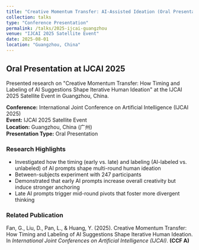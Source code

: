 ```yaml
---
title: "Creative Momentum Transfer: AI-Assisted Ideation (Oral Presentation)"
collection: talks
type: "Conference Presentation"
permalink: /talks/2025-ijcai-guangzhou
venue: "IJCAI 2025 Satellite Event"
date: 2025-08-01
location: "Guangzhou, China"
---
```


## Oral Presentation at IJCAI 2025

Presented research on "Creative Momentum Transfer: How Timing and Labeling of AI Suggestions Shape Iterative Human Ideation" at the IJCAI 2025 Satellite Event in Guangzhou, China.

**Conference:** International Joint Conference on Artificial Intelligence (IJCAI 2025)  
**Event:** IJCAI 2025 Satellite Event  
**Location:** Guangzhou, China (广州)  
**Presentation Type:** Oral Presentation

### Research Highlights

- Investigated how the timing (early vs. late) and labeling (AI-labeled vs. unlabeled) of AI prompts shape multi-round human ideation
- Between-subjects experiment with 247 participants
- Demonstrated that early AI prompts increase overall creativity but induce stronger anchoring
- Late AI prompts trigger mid-round pivots that foster more divergent thinking

### Related Publication

Fan, G., Liu, D., Pan, L., & Huang, Y. (2025). Creative Momentum Transfer: How Timing and Labeling of AI Suggestions Shape Iterative Human Ideation. In *International Joint Conferences on Artificial Intelligence (IJCAI)*. **(CCF A)**

